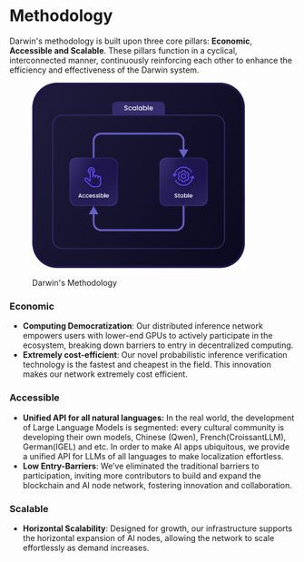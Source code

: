 # Methodology

Darwin's methodology is built upon three core pillars: **Economic**, **Accessible and Scalable**. These pillars function in a cyclical, interconnected manner, continuously reinforcing each other to enhance the efficiency and effectiveness of the Darwin system.

<figure><img src="../../.gitbook/assets/Asset 41@300x (4).png" alt="" width="375"><figcaption><p>Darwin's Methodology</p></figcaption></figure>

### Economic

* **Computing Democratization**: Our distributed inference network empowers users with lower-end GPUs to actively participate in the ecosystem, breaking down barriers to entry in decentralized computing.
* **Extremely cost-efficient**: Our novel probabilistic inference verification technology is the fastest and cheapest in the field.  This innovation makes our network extremely cost efficient.

### Accessible

* **Unified API for all natural languages:** In the real world, the development of Large Language Models is segmented: every cultural community is developing their own models, Chinese (Qwen), French(CroissantLLM), German(IGEL) and etc. In order to make AI apps ubiquitous, we provide a unified API for LLMs of all languages to make localization effortless.
* **Low Entry-Barriers**: We’ve eliminated the traditional barriers to participation, inviting more contributors to build and expand the blockchain and AI node network, fostering innovation and collaboration.

### Scalable

* **Horizontal Scalability**: Designed for growth, our infrastructure supports the horizontal expansion of AI nodes, allowing the network to scale effortlessly as demand increases.

